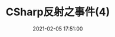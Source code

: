 ---
title: CSharp反射之事件(4)
date: 2021-02-05 17:51:00
tags: CSharp
top:
password:
description:
img: 
---